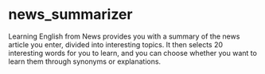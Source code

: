 # news_summarizer
Learning English from News provides you with a summary of the news article you enter, divided into interesting topics. It then selects 20 interesting words for you to learn, and you can choose whether you want to learn them through synonyms or explanations.
